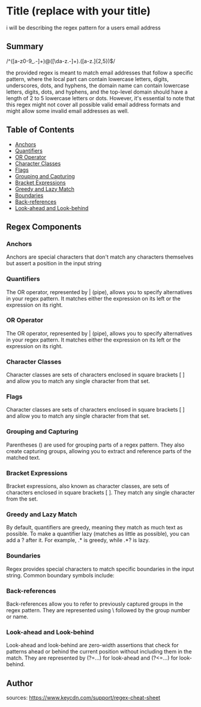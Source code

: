# Title (replace with your title)

i will be describing the regex pattern for a users email address


## Summary
/^([a-z0-9_\.-]+)@([\da-z\.-]+)\.([a-z\.]{2,5})$/

 the provided regex is meant to match email addresses that follow a specific pattern, where the local part can contain lowercase letters, digits, underscores, dots, and hyphens, the domain name can contain lowercase letters, digits, dots, and hyphens, and the top-level domain should have a length of 2 to 5 lowercase letters or dots. However, it's essential to note that this regex might not cover all possible valid email address formats and might allow some invalid email addresses as well.

## Table of Contents

- [Anchors](#anchors)
- [Quantifiers](#quantifiers)
- [OR Operator](#or-operator)
- [Character Classes](#character-classes)
- [Flags](#flags)
- [Grouping and Capturing](#grouping-and-capturing)
- [Bracket Expressions](#bracket-expressions)
- [Greedy and Lazy Match](#greedy-and-lazy-match)
- [Boundaries](#boundaries)
- [Back-references](#back-references)
- [Look-ahead and Look-behind](#look-ahead-and-look-behind)

## Regex Components

### Anchors
Anchors are special characters that don't match any characters themselves but assert a position in the input string
### Quantifiers
The OR operator, represented by | (pipe), allows you to specify alternatives in your regex pattern. It matches either the expression on its left or the expression on its right.

### OR Operator
The OR operator, represented by | (pipe), allows you to specify alternatives in your regex pattern. It matches either the expression on its left or the expression on its right.
### Character Classes
Character classes are sets of characters enclosed in square brackets [ ] and allow you to match any single character from that set.
### Flags
Character classes are sets of characters enclosed in square brackets [ ] and allow you to match any single character from that set.
### Grouping and Capturing
Parentheses () are used for grouping parts of a regex pattern. They also create capturing groups, allowing you to extract and reference parts of the matched text.
### Bracket Expressions
Bracket expressions, also known as character classes, are sets of characters enclosed in square brackets [ ]. They match any single character from the set.
### Greedy and Lazy Match
By default, quantifiers are greedy, meaning they match as much text as possible. To make a quantifier lazy (matches as little as possible), you can add a ? after it. For example, .* is greedy, while .*? is lazy.
### Boundaries
Regex provides special characters to match specific boundaries in the input string. Common boundary symbols include:
### Back-references
Back-references allow you to refer to previously captured groups in the regex pattern. They are represented using \ followed by the group number or name.


### Look-ahead and Look-behind
Look-ahead and look-behind are zero-width assertions that check for patterns ahead or behind the current position without including them in the match. They are represented by (?=...) for look-ahead and (?<=...) for look-behind.
## Author


sources: https://www.keycdn.com/support/regex-cheat-sheet 

